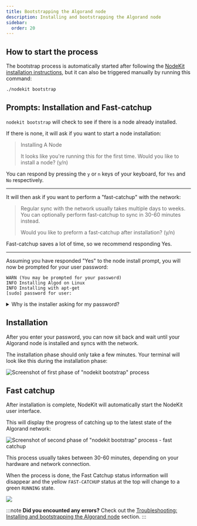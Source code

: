 ```yaml
---
title: Bootstrapping the Algorand node
description: Installing and bootstrapping the Algorand node
sidebar:
  order: 20
---
```


## How to start the process

The bootstrap process is automatically started after following the [NodeKit installation instructions](/guides/getting-started), but it can also be triggered manually by running this command:

```bash
./nodekit bootstrap
```

## Prompts: Installation and Fast-catchup

`nodekit bootstrap` will check to see if there is a node already installed.

If there is none, it will ask if you want to start a node installation:

> Installing A Node
>
> It looks like you're running this for the first time. Would you like to install a node? (y/n)

You can respond by pressing the `y` or `n` keys of your keyboard, for `Yes` and `No` respectively.

---

It will then ask if you want to perform a "fast-catchup" with the network:

> Regular sync with the network usually takes multiple days to weeks. You can optionally perform fast-catchup to sync in 30-60 minutes instead.
>
> Would you like to preform a fast-catchup after installation? (y/n)

Fast-catchup saves a lot of time, so we recommend responding Yes.

---

Assuming you have responded "Yes" to the node install prompt, you will now be prompted for your user password:

```
WARN (You may be prompted for your password)
INFO Installing Algod on Linux
INFO Installing with apt-get
[sudo] password for user:
```

<details><summary>Why is the installer asking for my password?</summary>
The installer will ask for your user password during the node installation process.

This is required by your operating system in order to install new software.
</details>

## Installation

After you enter your password, you can now sit back and wait until your Algorand node is installed and syncs with the network.

The installation phase should only take a few minutes. Your terminal will look like this during the installation phase:

![Screenshot of first phase of "nodekit bootstrap" process](/assets/nodekit-bootstrap.png)

## Fast catchup

After installation is complete, NodeKit will automatically start the NodeKit user interface.

This will display the progress of catching up to the latest state of the Algorand network:

![Screenshot of second phase of "nodekit bootstrap" process - fast catchup](/assets/nodekit-fast-catchup.png)

This process usually takes between 30-60 minutes, depending on your hardware and network connection.

When the process is done, the Fast Catchup status information will disappear and the yellow `FAST-CATCHUP` status at the top will change to a green `RUNNING` state.

![](/assets/nodekit-state-running.png)

:::note
**Did you encounted any errors?**
Check out the [Troubleshooting: Installing and bootstrapping the Algorand node](/troubleshooting#bootstrapping-the-algorand-node) section.
:::
